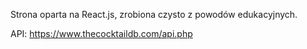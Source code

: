 Strona oparta na React.js, zrobiona czysto z powodów edukacyjnych.

API: https://www.thecocktaildb.com/api.php


